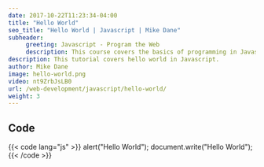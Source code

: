 ```yaml
---
date: 2017-10-22T11:23:34-04:00
title: "Hello World"
seo_title: "Hello World | Javascript | Mike Dane"
subheader:
     greeting: Javascript - Program the Web
     description: This course covers the basics of programming in Javascript. Work your way through the videos and we'll teach you everything you need to know to make your website more responsive!
description: This tutorial covers hello world in Javascript.
author: Mike Dane
image: hello-world.png
video: nt9ZrbJsLB0
url: /web-development/javascript/hello-world/
weight: 3
---
```


## Code

{{< code lang="js" >}}
alert("Hello World");
document.write("Hello World");
{{< /code >}}